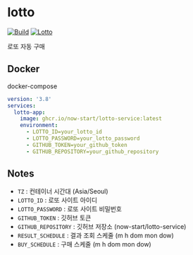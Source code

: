 # lotto

[![Build](https://github.com/now-start/lotto-service/actions/workflows/deploy.yaml/badge.svg)](https://github.com/now-start/lotto-service/actions/workflows/deploy.yaml)
[![Lotto](https://github.com/now-start/lotto-service/actions/workflows/lotto.yaml/badge.svg)](https://github.com/now-start/lotto-service/actions/workflows/lotto.yaml)

로또 자동 구매

## Docker

docker-compose

```yaml
version: '3.8'
services:
  lotto-app:
    image: ghcr.io/now-start/lotto-service:latest
    environment:
      - LOTTO_ID=your_lotto_id
      - LOTTO_PASSWORD=your_lotto_password
      - GITHUB_TOKEN=your_github_token
      - GITHUB_REPOSITORY=your_github_repository
```

## Notes
 - `TZ` : 컨테이너 시간대 (Asia/Seoul)
 - `LOTTO_ID` : 로또 사이트 아이디
 - `LOTTO_PASSWORD` : 로또 사이트 비밀번호
 - `GITHUB_TOKEN` : 깃허브 토큰
 - `GITHUB_REPOSITORY` : 깃허브 저장소 (now-start/lotto-service)
 - `RESULT_SCHEDULE` : 결과 조회 스케줄 (m h  dom mon dow)
 - `BUY_SCHEDULE` : 구매 스케줄 (m h  dom mon dow)